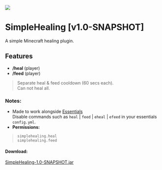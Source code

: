 <img src="https://cutewallpaper.org/24/health-bar-png/health-bar-original-two-hit-transparent-pixel-health-bar-clipart-full-size-clipart-3567033-pinclipart.png">

# SimpleHealing [v1.0-SNAPSHOT]
A simple Minecraft healing plugin.

## Features
- **/heal** (player)
- **/feed** (player)
> Separate heal & feed cooldown (60 secs each).<br>
> Can not heal all.

### Notes:
- Made to work alongside [Essentials](https://www.spigotmc.org/resources/essentialsx.9089/)<br>
Disable commands such as `heal` | `feed` | `eheal` | `efeed` in your essentials `config.yml`.
- **Permissions:**
> `simplehealing.heal` <br>
> `simplehealing.feed`

#### Download:
[SimpleHealing-1.0-SNAPSHOT.jar](https://github.com/clxrityy/SimpleHealing/raw/master/download/SimpleHealing-1.0-SNAPSHOT.jar)
